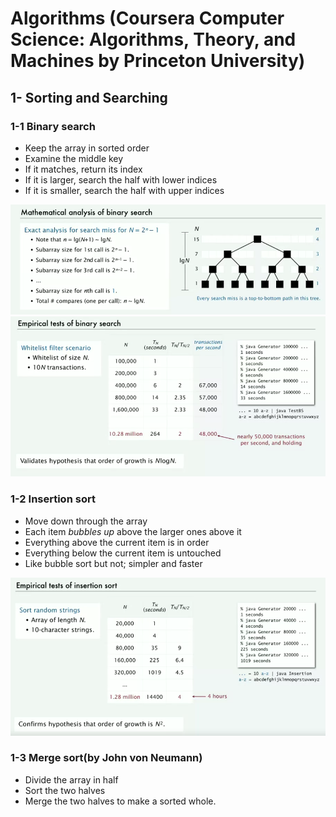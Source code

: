 # Algorithms (Coursera Computer Science: Algorithms, Theory, and Machines by Princeton University)
## 1- Sorting and Searching
### 1-1 Binary search
* Keep the array in sorted order
* Examine the middle key
* If it matches, return its index
* If it is larger, search the half with lower indices
* If it is smaller, search the half with upper indices

![Math_analysis](https://raw.githubusercontent.com/SiZHANG0303/Algorithms/master/Mathematical_analysis_of_binary_search.png)
![Empirical_tests](https://raw.githubusercontent.com/SiZHANG0303/Algorithms/master/Empirical_tests_of_binary_search.png)
### 1-2 Insertion sort
* Move down through the array
* Each item *bubbles up* above the larger ones above it
* Everything above the current item is in order
* Everything below the current item is untouched
* Like bubble sort but not; simpler and faster

![Empirical_tests](https://raw.githubusercontent.com/SiZHANG0303/Algorithms/master/Empirical_tests_of_insertion_sort.png)

### 1-3 Merge sort(by John von Neumann)
* Divide the array in half
* Sort the two halves
* Merge the two halves to make a sorted whole.
<br>

